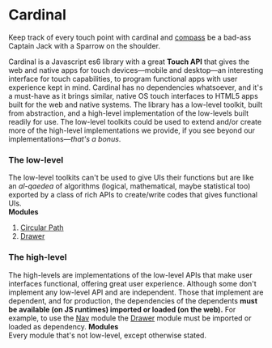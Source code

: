 # Cardinal  
Keep track of every touch point with cardinal and [compass](https://github.com/compacss/compass) be a bad-ass Captain Jack with a Sparrow on the shoulder.

Cardinal is a Javascript es6 library with a great **Touch API** that gives the web and native apps for touch devices&mdash;mobile and desktop&mdash;an interesting interface for touch capabilities, to program functional apps with user experience kept in mind. Cardinal has no dependencies whatsoever, and it's a must-have as it brings similar, native OS touch interfaces to HTML5 apps built for the web and native systems. The library has a low-level toolkit, built from abstraction, and a high-level implementation of the low-levels built readily for use. The low-level toolkits could be used to extend and/or create more of the high-level implementations we provide, if you see beyond our implementations&mdash;_that's a bonus_.  

### The low-level  
The low-level toolkits can't be used to give UIs their functions but are like an _al-qaedea_ of algorithms (logical, mathematical, maybe statistical too) exported by a class of rich APIs to create/write codes that gives functional UIs.  
**Modules**
   1. [Circular Path](circles)
   2. [Drawer](drawer)

### The high-level  
The high-levels are implementations of the low-level APIs that make user interfaces functional, offering great user experience. Although some don't implement any low-level API and are independent. Those that implement are dependent, and for production, the dependencies of the dependents **must be available (on JS runtimes) imported or loaded (on the web).** For example, to use the [Nav](nav) module the [Drawer](drawer) module must be imported or loaded as dependency.
**Modules**  
Every module that's not low-level, except otherwise stated.  


